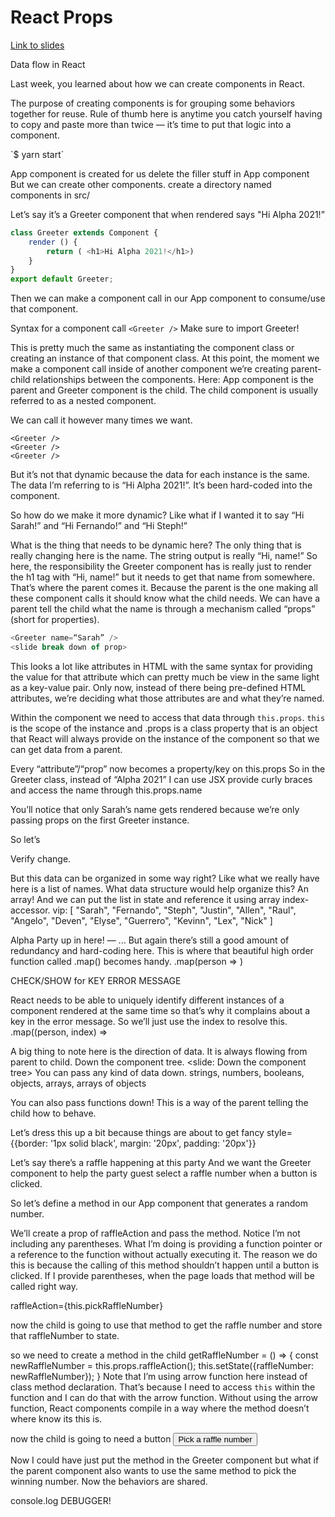 # React Props

[Link to slides](https://docs.google.com/presentation/d/1MMbt-CEBYFjC_nxaCee3p99RbWPUx-CqrqNZziKk72A/edit?usp=sharing)

Data flow in React

Last week, you learned about how we can create components in React.

The purpose of creating components is for grouping some behaviors together for reuse. Rule of thumb here is anytime you catch yourself having to copy and paste more than twice — it’s time to put that logic into a component.

<npx create-react-app props-example>  
`$ yarn start`

App component is created for us 
delete the filler stuff in App component
But we can create other components. 
create a directory named components in src/

Let’s say it’s a Greeter component that when rendered says "Hi Alpha 2021!”
```javascript
class Greeter extends Component {
    render () {
        return ( <h1>Hi Alpha 2021!</h1>)
    }
}
export default Greeter;
```
Then we can make a component call in our App component to consume/use that component. 

Syntax for a component call
`<Greeter />`
Make sure to import Greeter!

This is pretty much the same as instantiating the component class or creating an instance of that component class.
At this point, the moment we make a component call inside of another component we’re creating parent-child relationships between the components. Here: App component is the parent and Greeter component is the child. The child component is usually referred to as a nested component.

We can call it however many times we want.
```
<Greeter />
<Greeter />
<Greeter />
```

But it’s not that dynamic because the data for each instance is the same. The data I’m referring to is “Hi Alpha 2021!”. It’s been hard-coded into the component. 

So how do we make it more dynamic?
Like what if I wanted it to say “Hi Sarah!” and “Hi Fernando!” and “Hi Steph!”

What is the thing that needs to be dynamic here? The only thing that is really changing here is the name. The string output is really “Hi, name!” 
So here, the responsibility the Greeter component has is really just to render the h1 tag with “Hi, name!” but it needs to get that name from somewhere. That’s where the parent comes it. Because the parent is the one making all these component calls it should know what the child needs. We can have a parent tell the child what the name is through a mechanism called “props” (short for properties).

```javascript
<Greeter name=“Sarah” />
<slide break down of prop>
```
This looks a lot like attributes in HTML with the same syntax for providing the value for that attribute which can pretty much be view in the same light as a key-value pair. Only now, instead of there being pre-defined HTML attributes, we’re deciding what those attributes are and what they’re named.

Within the component we need to access that data through `this.props`. `this` is the scope of the instance and .props is a class property that is an object that React will always provide on the instance of the component so that we can get data from a parent.

Every “attribute”/“prop” now becomes a property/key on this.props
So in the Greeter class, instead of “Alpha 2021” I can use JSX provide curly braces and access the name through this.props.name

<slide breakdown of parent and child side by side>

You’ll notice that only Sarah’s name gets rendered because we’re only passing props on the first Greeter instance.

So let’s 
<add names to the other components>

Verify change.

But this data can be organized in some way right? Like what we really have here is a list of names. What data structure would help organize this? 
An array!
And we can put the list in state and reference it using array index-accessor.
vip: [
"Sarah",
"Fernando",
"Steph",
"Justin",
"Allen",
"Raul",
"Angelo",
"Deven",
"Elyse",
"Guerrero",
"Kevinn",
"Lex",
"Nick"
]

Alpha Party up in here!
—
<Greeter name={this.state.vip[0]} />...
But again there’s still a good amount of redundancy and hard-coding here.
This is where that beautiful high order function called .map() becomes handy.
.map(person => <Greeter name={person} />)

CHECK/SHOW for KEY ERROR MESSAGE

React needs to be able to uniquely identify different instances of a component rendered at the same time so that’s why it complains about a key in the error message. So we’ll just use the index to resolve this.
.map((person, index) => <Greeter name={person} key={index} />

A big thing to note here is the direction of data. It is always flowing from parent to child. Down the component tree.
<slide: Down the component tree>
You can pass any kind of data down. 
strings, numbers, booleans, objects, arrays, arrays of objects

You can also pass functions down! This is a way of the parent telling the child how to behave. 

Let’s dress this up a bit because things are about to get fancy
style={{border: '1px solid black', margin: '20px', padding: '20px'}}


Let’s say there’s a raffle happening at this party
And we want the Greeter component to help the party guest select a raffle number when a button is clicked.

So let’s define a method in our App component that generates a random number. 

We’ll create a prop of raffleAction and pass the method. Notice I’m not including any parentheses. What I’m doing is providing a function pointer or a reference to the function without actually executing it. The reason we do this is because the calling of this method shouldn’t happen until a button is clicked. If I provide parentheses, when the page loads that method will be called right way. 

raffleAction={this.pickRaffleNumber}
 
now the child is going to use that method to get the raffle number and store that raffleNumber to state.

so we need to create a method in the child 
getRaffleNumber = () => {
const newRaffleNumber = this.props.raffleAction();
this.setState({raffleNumber: newRaffleNumber});
}
Note that I’m using arrow function here instead of class method declaration. That’s because I need to access `this` within the function and I can do that with the arrow function. Without using the arrow function, React components compile in a way where the method doesn’t where know its this is. 

now the child is going to need a button
<button onClick={this.getRaffleNumber}>
Pick a raffle number
</button>

Now I could have just put the method in the Greeter component but what if the parent component also wants to use the same method to pick the winning number. Now the behaviors are shared.

console.log
DEBUGGER!

